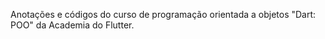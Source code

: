 Anotações e códigos do curso de programação orientada a objetos "Dart: POO" da Academia do Flutter.
